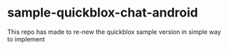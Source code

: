 # sample-quickblox-chat-android
This repo has made to re-new the quickblox sample version in simple way to implement
